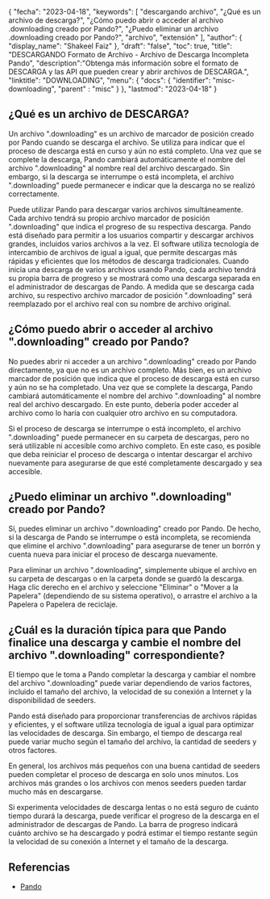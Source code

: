 {
"fecha": "2023-04-18",
  "keywords": [
"descargando archivo",
"¿Qué es un archivo de descarga?",
"¿Cómo puedo abrir o acceder al archivo .downloading creado por Pando?",
"¿Puedo eliminar un archivo .downloading creado por Pando?",
"archivo",
"extensión"
],
  "author": {
"display_name": "Shakeel Faiz"
},
"draft": "false",
"toc": true,
"title": "DESCARGANDO Formato de Archivo - Archivo de Descarga Incompleta Pando",
  "description":"Obtenga más información sobre el formato de DESCARGA y las API que pueden crear y abrir archivos de DESCARGA.",
"linktitle": "DOWNLOADING",
  "menu": {
    "docs": {
      "identifier": "misc-downloading",
"parent" : "misc"
}
},
"lastmod": "2023-04-18"
}

## ¿Qué es un archivo de DESCARGA?

Un archivo ".downloading" es un archivo de marcador de posición creado por Pando cuando se descarga el archivo. Se utiliza para indicar que el proceso de descarga está en curso y aún no está completo. Una vez que se complete la descarga, Pando cambiará automáticamente el nombre del archivo ".downloading" al nombre real del archivo descargado. Sin embargo, si la descarga se interrumpe o está incompleta, el archivo ".downloading" puede permanecer e indicar que la descarga no se realizó correctamente.

Puede utilizar Pando para descargar varios archivos simultáneamente. Cada archivo tendrá su propio archivo marcador de posición ".downloading" que indica el progreso de su respectiva descarga. Pando está diseñado para permitir a los usuarios compartir y descargar archivos grandes, incluidos varios archivos a la vez. El software utiliza tecnología de intercambio de archivos de igual a igual, que permite descargas más rápidas y eficientes que los métodos de descarga tradicionales. Cuando inicia una descarga de varios archivos usando Pando, cada archivo tendrá su propia barra de progreso y se mostrará como una descarga separada en el administrador de descargas de Pando. A medida que se descarga cada archivo, su respectivo archivo marcador de posición ".downloading" será reemplazado por el archivo real con su nombre de archivo original.

## ¿Cómo puedo abrir o acceder al archivo ".downloading" creado por Pando?

No puedes abrir ni acceder a un archivo ".downloading" creado por Pando directamente, ya que no es un archivo completo. Más bien, es un archivo marcador de posición que indica que el proceso de descarga está en curso y aún no se ha completado. Una vez que se complete la descarga, Pando cambiará automáticamente el nombre del archivo ".downloading" al nombre real del archivo descargado. En este punto, debería poder acceder al archivo como lo haría con cualquier otro archivo en su computadora.

Si el proceso de descarga se interrumpe o está incompleto, el archivo ".downloading" puede permanecer en su carpeta de descargas, pero no será utilizable ni accesible como archivo completo. En este caso, es posible que deba reiniciar el proceso de descarga o intentar descargar el archivo nuevamente para asegurarse de que esté completamente descargado y sea accesible.

## ¿Puedo eliminar un archivo ".downloading" creado por Pando?

Sí, puedes eliminar un archivo ".downloading" creado por Pando. De hecho, si la descarga de Pando se interrumpe o está incompleta, se recomienda que elimine el archivo ".downloading" para asegurarse de tener un borrón y cuenta nueva para iniciar el proceso de descarga nuevamente.

Para eliminar un archivo ".downloading", simplemente ubique el archivo en su carpeta de descargas o en la carpeta donde se guardó la descarga. Haga clic derecho en el archivo y seleccione "Eliminar" o "Mover a la Papelera" (dependiendo de su sistema operativo), o arrastre el archivo a la Papelera o Papelera de reciclaje.

## ¿Cuál es la duración típica para que Pando finalice una descarga y cambie el nombre del archivo ".downloading" correspondiente?

El tiempo que le toma a Pando completar la descarga y cambiar el nombre del archivo ".downloading" puede variar dependiendo de varios factores, incluido el tamaño del archivo, la velocidad de su conexión a Internet y la disponibilidad de seeders.

Pando está diseñado para proporcionar transferencias de archivos rápidas y eficientes, y el software utiliza tecnología de igual a igual para optimizar las velocidades de descarga. Sin embargo, el tiempo de descarga real puede variar mucho según el tamaño del archivo, la cantidad de seeders y otros factores.

En general, los archivos más pequeños con una buena cantidad de seeders pueden completar el proceso de descarga en solo unos minutos. Los archivos más grandes o los archivos con menos seeders pueden tardar mucho más en descargarse.

Si experimenta velocidades de descarga lentas o no está seguro de cuánto tiempo durará la descarga, puede verificar el progreso de la descarga en el administrador de descargas de Pando. La barra de progreso indicará cuánto archivo se ha descargado y podrá estimar el tiempo restante según la velocidad de su conexión a Internet y el tamaño de la descarga.

## Referencias
* [Pando](https://download.cnet.com/Pando/3000-2196_4-10546621.html)

